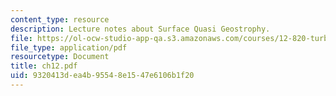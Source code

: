 ```yaml
---
content_type: resource
description: Lecture notes about Surface Quasi Geostrophy.
file: https://ol-ocw-studio-app-qa.s3.amazonaws.com/courses/12-820-turbulence-in-the-ocean-and-atmosphere-spring-2007/9320413dea4b95548e1547e6106b1f20_ch12.pdf
file_type: application/pdf
resourcetype: Document
title: ch12.pdf
uid: 9320413d-ea4b-9554-8e15-47e6106b1f20
---
```


